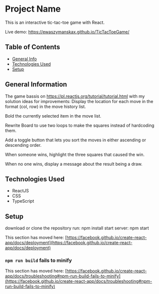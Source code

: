 # Project Name
This is an interactive tic-tac-toe game with React.

Live demo: https://ewaszymanskax.github.io/TicTacToeGame/

## Table of Contents
* [General Info](#general-information)
* [Technologies Used](#technologies-used)
* [Setup](#setup)

## General Information
The game bassis on https://pl.reactjs.org/tutorial/tutorial.html with my solution ideas for improvements:
Display the location for each move in the format (col, row) in the move history list.

Bold the currently selected item in the move list.

Rewrite Board to use two loops to make the squares instead of hardcoding them.

Add a toggle button that lets you sort the moves in either ascending or descending order.

When someone wins, highlight the three squares that caused the win.

When no one wins, display a message about the result being a draw.

## Technologies Used
- ReactJS
- CSS
- TypeScript 


## Setup
download or clone the repository run: npm install start server: npm start

This section has moved here: [https://facebook.github.io/create-react-app/docs/deployment](https://facebook.github.io/create-react-app/docs/deployment)

### `npm run build` fails to minify

This section has moved here: [https://facebook.github.io/create-react-app/docs/troubleshooting#npm-run-build-fails-to-minify](https://facebook.github.io/create-react-app/docs/troubleshooting#npm-run-build-fails-to-minify)
